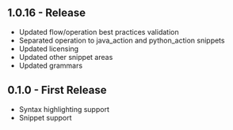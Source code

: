 ## 1.0.16 - Release
* Updated flow/operation best practices validation
* Separated operation to java_action and python_action snippets
* Updated licensing
* Updated other snippet areas
* Updated grammars

## 0.1.0 - First Release
* Syntax highlighting support
* Snippet support
